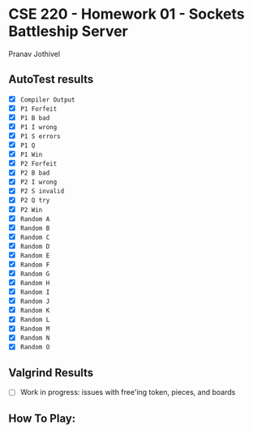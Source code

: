 # CSE 220 - Homework 01 - Sockets Battleship Server
Pranav Jothivel

## AutoTest results
- [x] `Compiler Output`
- [x] `P1 Forfeit`
- [x] `P1 B bad`
- [x] `P1 I wrong`
- [x] `P1 S errors`
- [x] `P1 Q`
- [x] `P1 Win`
- [x] `P2 Forfeit`
- [x] `P2 B bad`
- [x] `P2 I wrong`
- [x] `P2 S invalid`
- [x] `P2 Q try`
- [x] `P2 Win`
- [x] `Random A`
- [x] `Random B`
- [x] `Random C`
- [x] `Random D`
- [x] `Random E`
- [x] `Random F`
- [x] `Random G`
- [x] `Random H`
- [x] `Random I`
- [x] `Random J`
- [x] `Random K`
- [x] `Random L`
- [x] `Random M`
- [x] `Random N`
- [x] `Random O`

## Valgrind Results
- [ ] Work in progress: issues with free'ing token, pieces, and boards

## How To Play: